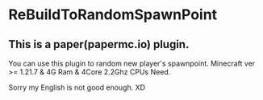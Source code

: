 # ReBuildToRandomSpawnPoint
## This is a paper(papermc.io) plugin.
You can use this plugin to random new player's spawnpoint.
Minecraft ver >= 1.21.7 & 4G Ram & 4Core 2.2Ghz CPUs Need.

Sorry my English is not good enough. XD

